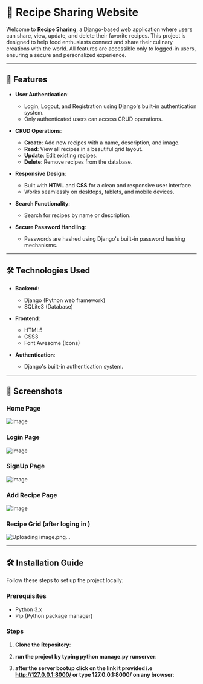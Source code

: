 # 🍳 Recipe Sharing Website

Welcome to **Recipe Sharing**, a Django-based web application where users can share, view, update, and delete their favorite recipes. This project is designed to help food enthusiasts connect and share their culinary creations with the world. All features are accessible only to logged-in users, ensuring a secure and personalized experience.

---

## 🚀 Features

- **User Authentication**:
  - Login, Logout, and Registration using Django's built-in authentication system.
  - Only authenticated users can access CRUD operations.

- **CRUD Operations**:
  - **Create**: Add new recipes with a name, description, and image.
  - **Read**: View all recipes in a beautiful grid layout.
  - **Update**: Edit existing recipes.
  - **Delete**: Remove recipes from the database.

- **Responsive Design**:
  - Built with **HTML** and **CSS** for a clean and responsive user interface.
  - Works seamlessly on desktops, tablets, and mobile devices.

- **Search Functionality**:
  - Search for recipes by name or description.

- **Secure Password Handling**:
  - Passwords are hashed using Django's built-in password hashing mechanisms.

---

## 🛠️ Technologies Used

- **Backend**:
  - Django (Python web framework)
  - SQLite3 (Database)

- **Frontend**:
  - HTML5
  - CSS3
  - Font Awesome (Icons)

- **Authentication**:
  - Django's built-in authentication system.

---

## 📸 Screenshots

### Home Page
![image](https://github.com/user-attachments/assets/a9d7bcd2-fec7-41c3-9172-656a89a582cb)


### Login Page
![image](https://github.com/user-attachments/assets/b5d4a2e1-32c7-4e16-86d6-80fcc0937f62)

### SignUp Page
![image](https://github.com/user-attachments/assets/430679a1-3407-4ab1-982f-8b88565f827a)


### Add Recipe Page
![image](https://github.com/user-attachments/assets/f0b68436-ff10-4126-9317-d3191353c236)


### Recipe Grid (after loging in )
![Uploading image.png…]()


---

## 🛠️ Installation Guide

Follow these steps to set up the project locally:

### Prerequisites
- Python 3.x
- Pip (Python package manager)

### Steps
1. **Clone the Repository**:

2. **run the project by typing python manage.py runserver**:

3. **after the server bootup click on the link it provided i.e http://127.0.0.1:8000/ or type  127.0.0.1:8000/ on any browser**:

